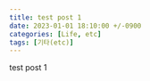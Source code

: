 ```yaml
---
title: test post 1
date: 2023-01-01 18:10:00 +/-0900
categories: [Life, etc]
tags: [기타(etc)]
---
```


test post 1
